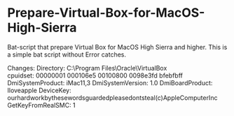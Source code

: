 # Prepare-Virtual-Box-for-MacOS-High-Sierra
Bat-script that prepare Virtual Box for MacOS High Sierra and higher.
This is a simple bat script without Error catches.


Changes:
	Directory: C:\Program Files\Oracle\VirtualBox\
	cpuidset: 00000001 000106e5 00100800 0098e3fd bfebfbff
	DmiSystemProduct: iMac11,3
	DmiSystemVersion: 1.0
	DmiBoardProduct: Iloveapple
	DeviceKey: ourhardworkbythesewordsguardedpleasedontsteal(c)AppleComputerInc
	GetKeyFromRealSMC: 1